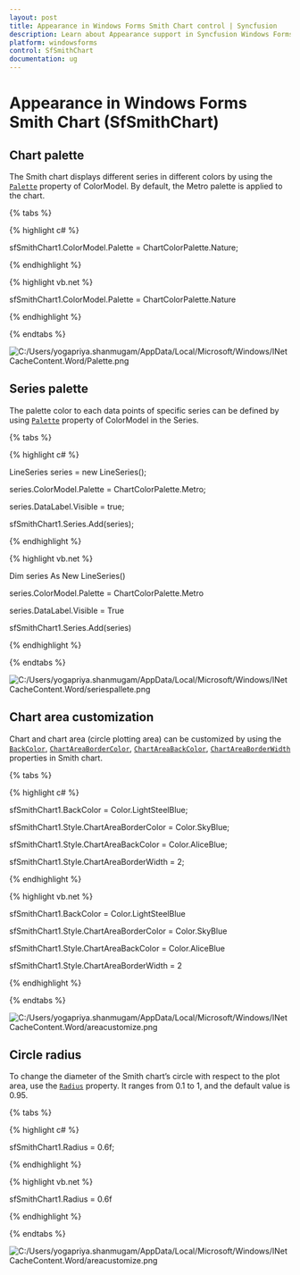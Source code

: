 ```yaml
---
layout: post
title: Appearance in Windows Forms Smith Chart control | Syncfusion
description: Learn about Appearance support in Syncfusion Windows Forms Smith Chart (SfSmithChart) control and more details.
platform: windowsforms
control: SfSmithChart
documentation: ug
---
```

# Appearance in Windows Forms Smith Chart (SfSmithChart)

## Chart palette

The Smith chart displays different series in different colors by using the [`Palette`](https://help.syncfusion.com/cr/windowsforms/Syncfusion.WinForms.SmithChart.ChartColorModel.html#Syncfusion_WinForms_SmithChart_ChartColorModel_Palette) property of ColorModel. By default, the Metro palette is applied to the chart.

{% tabs %}

{% highlight c# %}

sfSmithChart1.ColorModel.Palette = ChartColorPalette.Nature;

{% endhighlight %}

{% highlight vb.net %}

sfSmithChart1.ColorModel.Palette = ChartColorPalette.Nature

{% endhighlight %}

{% endtabs %}

![C:/Users/yogapriya.shanmugam/AppData/Local/Microsoft/Windows/INetCacheContent.Word/Palette.png](Appearance_images/Appearance_img1.png)


## Series palette

The palette color to each data points of specific series can be defined by using [`Palette`](https://help.syncfusion.com/cr/windowsforms/Syncfusion.WinForms.SmithChart.ChartColorModel.html#Syncfusion_WinForms_SmithChart_ChartColorModel_Palette) property of ColorModel in the Series.

{% tabs %}

{% highlight c# %}

LineSeries series = new LineSeries();          

series.ColorModel.Palette = ChartColorPalette.Metro;

series.DataLabel.Visible = true;

sfSmithChart1.Series.Add(series);

{% endhighlight %}

{% highlight vb.net %}

Dim series As New LineSeries()

series.ColorModel.Palette = ChartColorPalette.Metro

series.DataLabel.Visible = True

sfSmithChart1.Series.Add(series)

{% endhighlight %}

{% endtabs %}

![C:/Users/yogapriya.shanmugam/AppData/Local/Microsoft/Windows/INetCacheContent.Word/seriespallete.png](Appearance_images/Appearance_img2.png)


## Chart area customization

Chart and chart area (circle plotting area) can be customized by using the [`BackColor`](https://help.syncfusion.com/cr/windowsforms/Syncfusion.WinForms.SmithChart.ChartStyle.html#Syncfusion_WinForms_SmithChart_ChartStyle_BackColor), [`ChartAreaBorderColor`](https://help.syncfusion.com/cr/windowsforms/Syncfusion.WinForms.SmithChart.ChartStyle.html#Syncfusion_WinForms_SmithChart_ChartStyle_ChartAreaBorderColor), [`ChartAreaBackColor`](https://help.syncfusion.com/cr/windowsforms/Syncfusion.WinForms.SmithChart.ChartStyle.html#Syncfusion_WinForms_SmithChart_ChartStyle_ChartAreaBackColor), [`ChartAreaBorderWidth`](https://help.syncfusion.com/cr/windowsforms/Syncfusion.WinForms.SmithChart.ChartStyle.html#Syncfusion_WinForms_SmithChart_ChartStyle_ChartAreaBorderWidth) properties in Smith chart.

{% tabs %}

{% highlight c# %}

sfSmithChart1.BackColor = Color.LightSteelBlue;

sfSmithChart1.Style.ChartAreaBorderColor = Color.SkyBlue;           

sfSmithChart1.Style.ChartAreaBackColor = Color.AliceBlue;

sfSmithChart1.Style.ChartAreaBorderWidth = 2;

{% endhighlight %}

{% highlight vb.net %}

sfSmithChart1.BackColor = Color.LightSteelBlue

sfSmithChart1.Style.ChartAreaBorderColor = Color.SkyBlue

sfSmithChart1.Style.ChartAreaBackColor = Color.AliceBlue

sfSmithChart1.Style.ChartAreaBorderWidth = 2

{% endhighlight %}

{% endtabs %}

![C:/Users/yogapriya.shanmugam/AppData/Local/Microsoft/Windows/INetCacheContent.Word/areacustomize.png](Appearance_images/Appearance_img3.png)


## Circle radius

To change the diameter of the Smith chart’s circle with respect to the plot area, use the [`Radius`](https://help.syncfusion.com/cr/windowsforms/Syncfusion.WinForms.SmithChart.SfSmithChart.html#Syncfusion_WinForms_SmithChart_SfSmithChart_Radius) property. It ranges from 0.1 to 1, and the default value is 0.95.

{% tabs %}

{% highlight c# %}

sfSmithChart1.Radius = 0.6f;

{% endhighlight %}

{% highlight vb.net %}

sfSmithChart1.Radius = 0.6f

{% endhighlight %}

{% endtabs %}

![C:/Users/yogapriya.shanmugam/AppData/Local/Microsoft/Windows/INetCacheContent.Word/areacustomize.png](Appearance_images/Appearance_img4.png)
